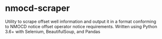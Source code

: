 # nmocd-scraper
Utility to scrape offset well information and output it in a format conforming to NMOCD notice offset operator notice requirements. Written using Python 3.6+ with Selenium, BeautifulSoup, and Pandas
